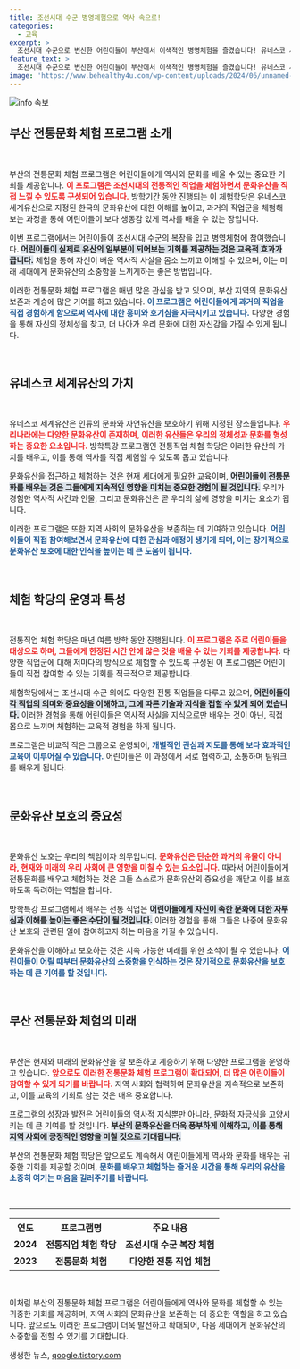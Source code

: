 ```yaml
---
title: 조선시대 수군 병영체험으로 역사 속으로!
categories:
  - 교육
excerpt: >
  조선시대 수군으로 변신한 어린이들이 부산에서 이색적인 병영체험을 즐겼습니다! 유네스코 세계유산의 가치를 배우며 전통직업을 체험하는 특별한 방학특강, 자세한 내용이 궁금하시죠?
feature_text: >
  조선시대 수군으로 변신한 어린이들이 부산에서 이색적인 병영체험을 즐겼습니다! 유네스코 세계유산의 가치를 배우며 전통직업을 체험하는 특별한 방학특강, 자세한 내용이 궁금하시죠?
image: 'https://www.behealthy4u.com/wp-content/uploads/2024/06/unnamed-file.png'
---
```


<p><img src="https://www.behealthy4u.com/wp-content/uploads/2024/06/unnamed-file.png" alt="info 속보" /></p>

<h2 data-ke-size="size26">부산 전통문화 체험 프로그램 소개</h2>

<p data-ke-size="size16">&nbsp;</p>

<p>부산의 전통문화 체험 프로그램은 어린이들에게 역사와 문화를 배울 수 있는 중요한 기회를 제공합니다. <b><span style="color: #ee2323;">이 프로그램은 조선시대의 전통적인 직업을 체험하면서 문화유산을 직접 느낄 수 있도록 구성되어 있습니다.</span></b> 방학기간 동안 진행되는 이 체험학당은 유네스코 세계유산으로 지정된 한국의 문화유산에 대한 이해를 높이고, 과거의 직업군을 체험해 보는 과정을 통해 어린이들이 보다 생동감 있게 역사를 배울 수 있는 장입니다.</p>

<p>이번 프로그램에서는 어린이들이 조선시대 수군의 복장을 입고 병영체험에 참여했습니다. <b><span style="background-color: #21538527;">어린이들이 실제로 유산의 일부분이 되어보는 기회를 제공하는 것은 교육적 효과가 큽니다.</span></b> 체험을 통해 자신이 배운 역사적 사실을 몸소 느끼고 이해할 수 있으며, 이는 미래 세대에게 문화유산의 소중함을 느끼게하는 좋은 방법입니다.</p>

<p>이러한 전통문화 체험 프로그램은 매년 많은 관심을 받고 있으며, 부산 지역의 문화유산 보존과 계승에 많은 기여를 하고 있습니다. <b><span style="color: #1a5490;">이 프로그램은 어린이들에게 과거의 직업을 직접 경험하게 함으로써 역사에 대한 흥미와 호기심을 자극시키고 있습니다.</span></b> 다양한 경험을 통해 자신의 정체성을 찾고, 더 나아가 우리 문화에 대한 자신감을 가질 수 있게 됩니다.</p>

<p data-ke-size="size16">&nbsp;</p>

<h2 data-ke-size="size26">유네스코 세계유산의 가치</h2>

<p data-ke-size="size16">&nbsp;</p>

<p>유네스코 세계유산은 인류의 문화와 자연유산을 보호하기 위해 지정된 장소들입니다. <b><span style="color: #ee2323;">우리나라에는 다양한 문화유산이 존재하며, 이러한 유산들은 우리의 정체성과 문화를 형성하는 중요한 요소입니다.</span></b> 방학특강 프로그램인 전통직업 체험 학당은 이러한 유산의 가치를 배우고, 이를 통해 역사를 직접 체험할 수 있도록 돕고 있습니다.</p>

<p>문화유산을 접근하고 체험하는 것은 현재 세대에게 필요한 교육이며, <b><span style="background-color: #21538527;">어린이들이 전통문화를 배우는 것은 그들에게 지속적인 영향을 미치는 중요한 경험이 될 것입니다.</span></b> 우리가 경험한 역사적 사건과 인물, 그리고 문화유산은 곧 우리의 삶에 영향을 미치는 요소가 됩니다.</p>

<p>이러한 프로그램은 또한 지역 사회의 문화유산을 보존하는 데 기여하고 있습니다. <b><span style="color: #1a5490;">어린이들이 직접 참여해보면서 문화유산에 대한 관심과 애정이 생기게 되며, 이는 장기적으로 문화유산 보호에 대한 인식을 높이는 데 큰 도움이 됩니다.</span></b> </p>

<p data-ke-size="size16">&nbsp;</p>

<h2 data-ke-size="size26">체험 학당의 운영과 특성</h2>

<p data-ke-size="size16">&nbsp;</p>

<p>전통직업 체험 학당은 매년 여름 방학 동안 진행됩니다. <b><span style="color: #ee2323;">이 프로그램은 주로 어린이들을 대상으로 하며, 그들에게 한정된 시간 안에 많은 것을 배울 수 있는 기회를 제공합니다.</span></b> 다양한 직업군에 대해 저마다의 방식으로 체험할 수 있도록 구성된 이 프로그램은 어린이들이 직접 참여할 수 있는 기회를 적극적으로 제공합니다.</p>

<p>체험학당에서는 조선시대 수군 외에도 다양한 전통 직업들을 다루고 있으며, <b><span style="background-color: #21538527;">어린이들이 각 직업의 의미와 중요성을 이해하고, 그에 따른 기술과 지식을 접할 수 있게 되어 있습니다.</span></b> 이러한 경험을 통해 어린이들은 역사적 사실을 지식으로만 배우는 것이 아닌, 직접 몸으로 느끼며 체험하는 교육적 경험을 하게 됩니다.</p>

<p>프로그램은 비교적 작은 그룹으로 운영되어, <b><span style="color: #1a5490;">개별적인 관심과 지도를 통해 보다 효과적인 교육이 이루어질 수 있습니다.</span></b> 어린이들은 이 과정에서 서로 협력하고, 소통하며 팀워크를 배우게 됩니다.</p>

<p data-ke-size="size16">&nbsp;</p>

<h2 data-ke-size="size26">문화유산 보호의 중요성</h2>

<p data-ke-size="size16">&nbsp;</p>

<p>문화유산 보호는 우리의 책임이자 의무입니다. <b><span style="color: #ee2323;">문화유산은 단순한 과거의 유물이 아니라, 현재와 미래의 우리 사회에 큰 영향을 미칠 수 있는 요소입니다.</span></b> 따라서 어린이들에게 전통문화를 배우고 체험하는 것은 그들 스스로가 문화유산의 중요성을 깨닫고 이를 보호하도록 독려하는 역할을 합니다.</p>

<p>방학특강 프로그램에서 배우는 전통 직업은 <b><span style="background-color: #21538527;">어린이들에게 자신이 속한 문화에 대한 자부심과 이해를 높이는 좋은 수단이 될 것입니다.</span></b> 이러한 경험을 통해 그들은 나중에 문화유산 보호와 관련된 일에 참여하고자 하는 마음을 가질 수 있습니다. </p>

<p>문화유산을 이해하고 보호하는 것은 지속 가능한 미래를 위한 초석이 될 수 있습니다. <b><span style="color: #1a5490;">어린이들이 어릴 때부터 문화유산의 소중함을 인식하는 것은 장기적으로 문화유산을 보호하는 데 큰 기여를 할 것입니다.</span></b></p>

<p data-ke-size="size16">&nbsp;</p>

<h2 data-ke-size="size26">부산 전통문화 체험의 미래</h2>

<p data-ke-size="size16">&nbsp;</p>

<p>부산은 현재와 미래의 문화유산을 잘 보존하고 계승하기 위해 다양한 프로그램을 운영하고 있습니다. <b><span style="color: #ee2323;">앞으로도 이러한 전통문화 체험 프로그램이 확대되어, 더 많은 어린이들이 참여할 수 있게 되기를 바랍니다.</span></b> 지역 사회와 협력하여 문화유산을 지속적으로 보존하고, 이를 교육의 기회로 삼는 것은 매우 중요합니다.</p>

<p>프로그램의 성장과 발전은 어린이들의 역사적 지식뿐만 아니라, 문화적 자긍심을 고양시키는 데 큰 기여를 할 것입니다. <b><span style="background-color: #21538527;">부산의 문화유산을 더욱 풍부하게 이해하고, 이를 통해 지역 사회에 긍정적인 영향을 미칠 것으로 기대됩니다.</span></b> </p>

<p>부산의 전통문화 체험 학당은 앞으로도 계속해서 어린이들에게 역사와 문화를 배우는 귀중한 기회를 제공할 것이며, <b><span style="color: #1a5490;">문화를 배우고 체험하는 즐거운 시간을 통해 우리의 유산을 소중히 여기는 마음을 길러주기를 바랍니다.</span></b> </p>

<p data-ke-size="size16">&nbsp;</p>

<hr />

<table style="width:100%; border-collapse:collapse;">
  <tr>
    <th style="text-align: center; height: 17px;">연도</th>
    <th style="text-align: center; height: 17px;">프로그램명</th>
    <th style="text-align: center; height: 17px;">주요 내용</th>
  </tr>
  <tr>
    <td style="text-align: center; height: 17px;"><b>2024</b></td>
    <td style="text-align: center; height: 17px;"><b>전통직업 체험 학당</b></td>
    <td style="text-align: center; height: 17px;"><b>조선시대 수군 복장 체험</b></td>
  </tr>
  <tr>
    <td style="text-align: center; height: 17px;"><b>2023</b></td>
    <td style="text-align: center; height: 17px;"><b>전통문화 체험</b></td>
    <td style="text-align: center; height: 17px;"><b>다양한 전통 직업 체험</b></td>
  </tr>
</table>

<p data-ke-size="size16">&nbsp;</p> 

<p>이처럼 부산의 전통문화 체험 프로그램은 어린이들에게 역사와 문화를 체험할 수 있는 귀중한 기회를 제공하며, 지역 사회의 문화유산을 보존하는 데 중요한 역할을 하고 있습니다. 앞으로도 이러한 프로그램이 더욱 발전하고 확대되어, 다음 세대에게 문화유산의 소중함을 전할 수 있기를 기대합니다.</p>
생생한 뉴스, <a href="https://qoogle.tistory.com" rel="dofollow">qoogle.tistory.com</a>


